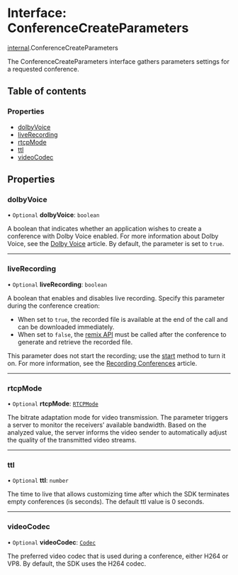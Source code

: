 # Interface: ConferenceCreateParameters

[internal](../modules/internal.md).ConferenceCreateParameters

The ConferenceCreateParameters interface gathers parameters settings for a requested conference.

## Table of contents

### Properties

- [dolbyVoice](internal.ConferenceCreateParameters.md#dolbyvoice)
- [liveRecording](internal.ConferenceCreateParameters.md#liverecording)
- [rtcpMode](internal.ConferenceCreateParameters.md#rtcpmode)
- [ttl](internal.ConferenceCreateParameters.md#ttl)
- [videoCodec](internal.ConferenceCreateParameters.md#videocodec)

## Properties

### dolbyVoice

• `Optional` **dolbyVoice**: `boolean`

A boolean that indicates whether an application wishes to create a conference with Dolby Voice enabled. For more information about Dolby Voice, see the [Dolby Voice](doc:guides-dolby-voice) article. By default, the parameter is set to `true`.

___

### liveRecording

• `Optional` **liveRecording**: `boolean`

A boolean that enables and disables live recording. Specify this parameter during the conference creation:
- When set to `true`, the recorded file is available at the end of the call and can be downloaded immediately.
- When set to `false`, the [remix API](ref:remix) must be called after the conference to generate and retrieve the recorded file.

This parameter does not start the recording; use the [start](doc:rn-client-sdk-references-recordingservice#start) method to turn it on. For more information, see the [Recording Conferences](doc:guides-recording-conferences) article.

___

### rtcpMode

• `Optional` **rtcpMode**: [`RTCPMode`](../enums/internal.RTCPMode.md)

The bitrate adaptation mode for video transmission. The parameter triggers a server to monitor the receivers’ available bandwidth. Based on the analyzed value, the server informs the video sender to automatically adjust the quality of the transmitted video streams.

___

### ttl

• `Optional` **ttl**: `number`

The time to live that allows customizing time after which the SDK terminates empty conferences (is seconds). The default ttl value is 0 seconds.

___

### videoCodec

• `Optional` **videoCodec**: [`Codec`](../enums/internal.Codec.md)

The preferred video codec that is used during a conference, either H264 or VP8. By default, the SDK uses the H264 codec.
